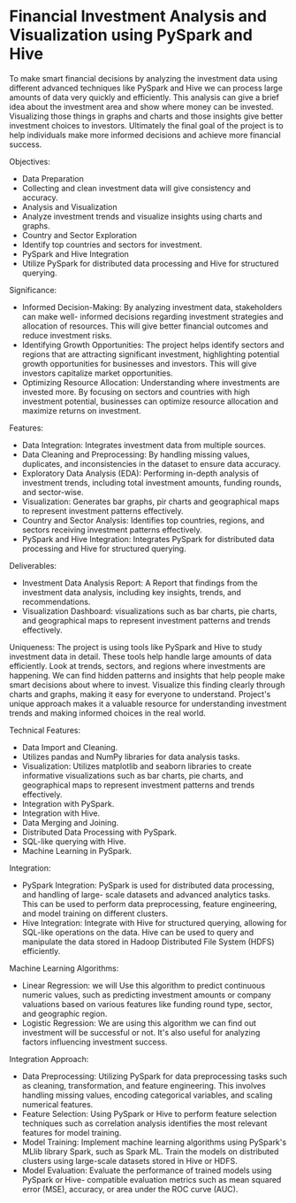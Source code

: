 # Financial Investment Analysis and Visualization using PySpark and Hive
To make smart financial decisions by analyzing the investment data using different advanced techniques like PySpark and Hive we can process large amounts of data very quickly and efficiently. This analysis can give a brief idea about the investment area and show where money can be invested. Visualizing those things in graphs and charts and those insights give better investment choices to investors. Ultimately the final goal of the project is to help individuals make more informed decisions and achieve more financial success.

Objectives:
- Data Preparation
- Collecting and clean investment data will give consistency and accuracy.
- Analysis and Visualization
- Analyze investment trends and visualize insights using charts and graphs.
- Country and Sector Exploration
- Identify top countries and sectors for investment.
- PySpark and Hive Integration
- Utilize PySpark for distributed data processing and Hive for structured querying.

Significance:
- Informed Decision-Making: By analyzing investment data, stakeholders can make well- informed decisions regarding investment strategies and allocation of resources. This will give better financial outcomes and reduce investment risks.
- Identifying Growth Opportunities: The project helps identify sectors and regions that are attracting significant investment, highlighting potential growth opportunities for businesses and investors. This will give investors capitalize market opportunities.
- Optimizing Resource Allocation: Understanding where investments are invested more. By focusing on sectors and countries with high investment potential, businesses can optimize resource allocation and maximize returns on investment.

Features:
- Data Integration: Integrates investment data from multiple sources.
- Data Cleaning and Preprocessing: By handling missing values, duplicates, and inconsistencies in the dataset to ensure data accuracy.
- Exploratory Data Analysis (EDA): Performing in-depth analysis of investment trends, including total investment amounts, funding rounds, and sector-wise.
- Visualization: Generates bar graphs, pir charts and geographical maps to represent investment patterns effectively.
- Country and Sector Analysis: Identifies top countries, regions, and sectors receiving investment patterns effectively.
- PySpark and Hive Integration: Integrates PySpark for distributed data processing and Hive for structured querying.

Deliverables:
- Investment Data Analysis Report: A Report that findings from the investment data analysis, including key insights, trends, and recommendations.
- Visualization Dashboard: visualizations such as bar charts, pie charts, and geographical maps to represent investment patterns and trends effectively.

Uniqueness:
The project is using tools like PySpark and Hive to study investment data in detail. These tools help handle large amounts of data efficiently. Look at trends, sectors, and regions where investments are happening. We can find hidden patterns and insights that help people make smart decisions about where to invest. Visualize this finding clearly through charts and graphs, making it easy for everyone to understand. Project's unique approach makes it a valuable resource for understanding investment trends and making informed choices in the real world.

Technical Features:
- Data Import and Cleaning.
- Utilizes pandas and NumPy libraries for data analysis tasks.
- Visualization: Utilizes matplotlib and seaborn libraries to create informative visualizations such as bar charts, pie charts, and geographical maps to represent investment patterns and trends effectively.
- Integration with PySpark.
- Integration with Hive.
- Data Merging and Joining.
- Distributed Data Processing with PySpark.
- SQL-like querying with Hive.
- Machine Learning in PySpark.

Integration:
- PySpark Integration: PySpark is used for distributed data processing, and handling of large- scale datasets and advanced analytics tasks. This can be used to perform data preprocessing, feature engineering, and model training on different clusters.
- Hive Integration: Integrate with Hive for structured querying, allowing for SQL-like operations on the data. Hive can be used to query and manipulate the data stored in Hadoop Distributed File System (HDFS) efficiently.

Machine Learning Algorithms:
- Linear Regression: we will Use this algorithm to predict continuous numeric values, such as predicting investment amounts or company valuations based on various features like funding round type, sector, and geographic region.
- Logistic Regression: We are using this algorithm we can find out investment will be successful or not. It's also useful for analyzing factors influencing investment success.

Integration Approach:
- Data Preprocessing: Utilizing PySpark for data preprocessing tasks such as cleaning, transformation, and feature engineering. This involves handling missing values, encoding categorical variables, and scaling numerical features.
- Feature Selection: Using PySpark or Hive to perform feature selection techniques such as correlation analysis identifies the most relevant features for model training.
- Model Training: Implement machine learning algorithms using PySpark's MLlib library Spark, such as Spark ML. Train the models on distributed clusters using large-scale datasets stored in Hive or HDFS.
- Model Evaluation: Evaluate the performance of trained models using PySpark or Hive- compatible evaluation metrics such as mean squared error (MSE), accuracy, or area under the ROC curve (AUC).


